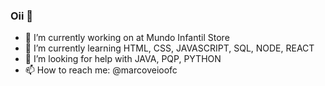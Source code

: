 ### Oii 👋

- 🔭 I’m currently working on at Mundo Infantil Store
- 🌱 I’m currently learning HTML, CSS, JAVASCRIPT, SQL, NODE, REACT
- 🤔 I’m looking for help with JAVA, PQP, PYTHON
- 📫 How to reach me: @marcoveioofc


